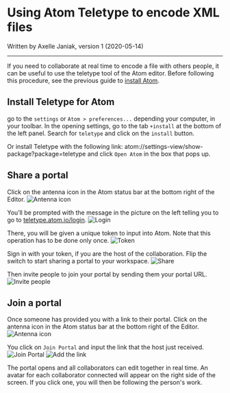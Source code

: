# Using Atom Teletype to encode XML files

Written by Axelle Janiak, version 1 (2020-05-14)

****
If you need to collaborate at real time to encode a file with others people, it can be useful to use the teletype tool of the Atom editor.
Before following this procedure, see the previous guide to [install Atom](https://github.com/erc-dharma/project-documentation/blob/master/guides/atom/UsingAtom_v01.md).

## Install Teletype for Atom
 go to the `settings` or `Atom > preferences...` depending your computer, in your toolbar. In the opening settings, go to the tab  `+install` at the bottom of the left panel.
 Search for `teletype` and click on the `install` button.

 Or install Teletype with the following link: atom://settings-view/show-package?package=teletype and click `Open Atom` in the box that pops up.

## Share a portal
Click on the antenna icon in the Atom status bar at the bottom right of the Editor.
![Antenna icon](https://github.com/erc-dharma/project-documentation/blob/master/guides/images/UsingAtomTeletype01.png)

You’ll be prompted with the message in the picture on the left telling you to go to [teletype.atom.io/login](teletype.atom.io/login).
![Login](https://github.com/erc-dharma/project-documentation/blob/master/guides/images/UsingAtomTeletype02.png)

There, you will be given a unique token to input into Atom. Note that this operation has to be done only once.
![Token](https://github.com/erc-dharma/project-documentation/blob/master/guides/images/UsingAtomTeletype03.png)

Sign in with your token, if you are the host of the collaboration. Flip the switch to start sharing a portal to your workspace.
![Share](https://github.com/erc-dharma/project-documentation/blob/master/guides/images/UsingAtomTeletype04.png)

Then invite people to join your portal by sending them your portal URL.
![Invite people](https://github.com/erc-dharma/project-documentation/blob/master/guides/images/UsingAtomTeletype05.png)

## Join a portal
Once someone has provided you with a link to their portal.
Click on the antenna icon in the Atom status bar at the bottom right of the Editor.
![Antenna icon](https://github.com/erc-dharma/project-documentation/blob/master/guides/images/UsingAtomTeletype01.png)

You click on `Join Portal` and input the link that the host just received.
![Join Portal](https://github.com/erc-dharma/project-documentation/blob/master/guides/images/UsingAtomTeletype06.png)
![Add the link](https://github.com/erc-dharma/project-documentation/blob/master/guides/images/UsingAtomTeletype07.png)

The portal opens and all collaborators can edit together in real time.
An avatar for each collaborator connected will appear on the right side of the screen. If you click one, you will then be following the person's work.
